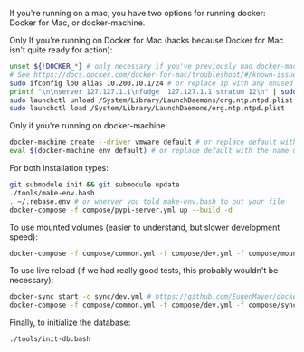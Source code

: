 If you're running on a mac, you have two options for running docker: Docker for Mac, or docker-machine.

Only If you're running on Docker for Mac (hacks because Docker for Mac isn't quite ready for action):
```bash
unset ${!DOCKER_*} # only necessary if you've previously had docker-machine installed
# See https://docs.docker.com/docker-for-mac/troubleshoot/#/known-issues for details on the following
sudo ifconfig lo0 alias 10.200.10.1/24 # or replace ip with any unused ip - to be able to access host from containers
printf "\n\nserver 127.127.1.1\nfudge  127.127.1.1 stratum 12\n" | sudo tee -a /etc/ntp-restrict.conf >/dev/null # to make sure time in container stays consistent
sudo launchctl unload /System/Library/LaunchDaemons/org.ntp.ntpd.plist
sudo launchctl load /System/Library/LaunchDaemons/org.ntp.ntpd.plist
```

Only if you're running on docker-machine:
```bash
docker-machine create --driver vmware default # or replace default with your choice of name
eval $(docker-machine env default) # or replace default with the name used above
```

For both installation types:
```bash
git submodule init && git submodule update
./tools/make-env.bash
. ~/.rebase.env # or wherver you told make-env.bash to put your file
docker-compose -f compose/pypi-server.yml up --build -d
```

To use mounted volumes (easier to understand, but slower development speed):
```bash
docker-compose -f compose/common.yml -f compose/dev.yml -f compose/mount.yml up --build -d
```

To use live reload (if we had really good tests, this probably wouldn't be necessary):
```bash
docker-sync start -c sync/dev.yml # https://github.com/EugenMayer/docker-sync/wiki/1.-Installation
docker-compose -f compose/common.yml -f compose/dev.yml -f compose/sync.yml up --build -d
```

Finally, to initialize the database:
```bash
./tools/init-db.bash
```
